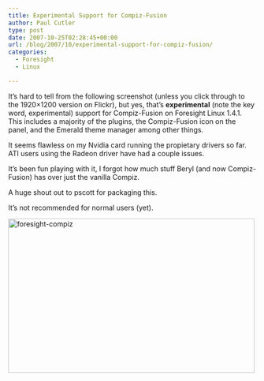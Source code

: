 ```yaml
---
title: Experimental Support for Compiz-Fusion
author: Paul Cutler
type: post
date: 2007-10-25T02:28:45+00:00
url: /blog/2007/10/experimental-support-for-compiz-fusion/
categories:
  - Foresight
  - Linux

---
```

It&#8217;s hard to tell from the following screenshot (unless you click through to the 1920&#215;1200 version on Flickr), but yes, that&#8217;s **experimental** (note the key word, experimental) support for Compiz-Fusion on Foresight Linux 1.4.1. This includes a majority of the plugins, the Compiz-Fusion icon on the panel, and the Emerald theme manager among other things.

It seems flawless on my Nvidia card running the propietary drivers so far. ATI users using the Radeon driver have had a couple issues.

It&#8217;s been fun playing with it, I forgot how much stuff Beryl (and now Compiz-Fusion) has over just the vanilla Compiz.

A huge shout out to pscott for packaging this.

It&#8217;s not recommended for normal users (yet).

[<img src="https://i2.wp.com/farm3.static.flickr.com/2230/1737749342_9077039375.jpg?resize=500%2C313" width="500" height="313" alt="foresight-compiz" data-recalc-dims="1" />][1]

 [1]: http://www.flickr.com/photos/silwenae/1737749342/ "Photo Sharing"